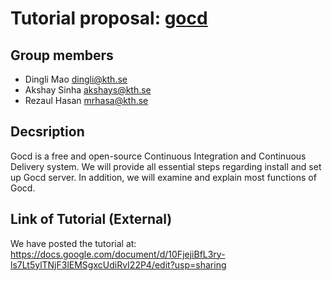 # Tutorial proposal: [gocd](https://www.gocd.org/pipelines-as-code.html)
##  Group members

 - Dingli Mao dingli@kth.se
 - Akshay Sinha akshays@kth.se
 - Rezaul Hasan mrhasa@kth.se
## Decsription
Gocd is a free and open-source Continuous Integration and Continuous Delivery system. We will provide all essential steps regarding install and set up Gocd server. In addition, we will examine and explain most functions of Gocd.

## Link of Tutorial (External)
We have posted the tutorial at:
https://docs.google.com/document/d/10FjejiBfL3ry-ls7Lt5ylTNjF3lEMSgxcUdiRvI22P4/edit?usp=sharing
